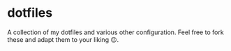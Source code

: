 # dotfiles

A collection of my dotfiles and various other configuration. Feel free to
fork these and adapt them to your liking :wink:.
